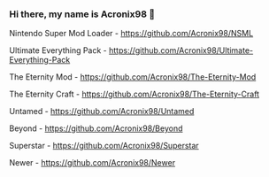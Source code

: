 ### Hi there, my name is Acronix98 👋

Nintendo Super Mod Loader - https://github.com/Acronix98/NSML

Ultimate Everything Pack - https://github.com/Acronix98/Ultimate-Everything-Pack

The Eternity Mod - https://github.com/Acronix98/The-Eternity-Mod

The Eternity Craft - https://github.com/Acronix98/The-Eternity-Craft

Untamed - https://github.com/Acronix98/Untamed

Beyond - https://github.com/Acronix98/Beyond

Superstar - https://github.com/Acronix98/Superstar

Newer - https://github.com/Acronix98/Newer

